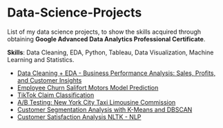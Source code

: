# Data-Science-Projects
List of my data science projects, to show the skills acquired through obtaining **Google Advanced Data Analytics Professional Certificate**.

**Skills**: Data Cleaning, EDA, Python, Tableau, Data Visualization, Machine Learning and Statistics.

- [Data Cleaning + EDA - Business Performance Analysis: Sales, Profits, and Customer Insights](https://github.com/DanieleVitella/Data-Cleaning-EDA---Business-Performance-Analysis---Sales-Profits-and-Customer-Insights/blob/main/Data%20Cleaning%20%2B%20EDA%20-%20Business%20Performance%20Analysis%20-%20Sales%2C%20Profits%2C%20and%20Customer%20Insights.ipynb)
- [Employee Churn Salifort Motors Model Prediction](https://github.com/DanieleVitella/Employee-Churn-Salifort-Motors-Model-Prediction?tab=readme-ov-file#employee-churn-salifort-motors-model-prediction)
- [TikTok Claim Classification](https://github.com/DanieleVitella/TikTok-Claims-Classification)
- [A/B Testing: New York City Taxi Limousine Commission](https://github.com/DanieleVitella/A-B-Testing-New-York-City-Taxi-Limousine-Commission)
- [Customer Segmentation Analysis with K-Means and DBSCAN](https://github.com/DanieleVitella/Customer-Segmentation-Analysis-with-K-Means-and-DBSCAN)
- [Customer Satisfaction Analysis NLTK - NLP](https://github.com/DanieleVitella/Customer-Satisfaction-Analysis-NLP---NLTK/blob/main/Customer%20Satisfaction%20Analysis%20NLP%20-%20NLTK.ipynb)
